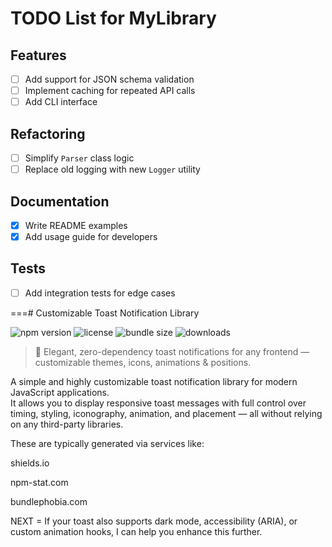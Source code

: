 # TODO List for MyLibrary

## Features

- [ ] Add support for JSON schema validation
- [ ] Implement caching for repeated API calls
- [ ] Add CLI interface

## Refactoring

- [ ] Simplify `Parser` class logic
- [ ] Replace old logging with new `Logger` utility

## Documentation

- [x] Write README examples
- [x] Add usage guide for developers

## Tests

- [ ] Add integration tests for edge cases

===# Customizable Toast Notification Library

![npm version](https://img.shields.io/npm/v/customizable-toast?color=blue)
![license](https://img.shields.io/npm/l/customizable-toast?color=green)
![bundle size](https://img.shields.io/bundlephobia/minzip/customizable-toast?label=min+gzip&color=purple)
![downloads](https://img.shields.io/npm/dm/customizable-toast?color=orange)

> 🔔 Elegant, zero-dependency toast notifications for any frontend — customizable themes, icons, animations & positions.

A simple and highly customizable toast notification library for modern JavaScript applications.  
It allows you to display responsive toast messages with full control over timing, styling, iconography, animation, and placement — all without relying on any third-party libraries.

These are typically generated via services like:

shields.io

npm-stat.com

bundlephobia.com

NEXT = If your toast also supports dark mode, accessibility (ARIA), or custom animation hooks, I can help you enhance this further.
